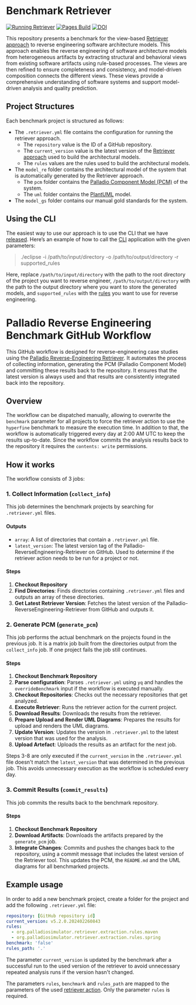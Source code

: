 # Benchmark Retriever

[![Running Retriever](https://github.com/PalladioSimulator/Palladio-ReverseEngineering-Benchmark/actions/workflows/reverse_engineering.yml/badge.svg)](https://github.com/PalladioSimulator/Palladio-ReverseEngineering-Benchmark/actions/workflows/reverse_engineering.yml) [![Pages Build](https://github.com/PalladioSimulator/Palladio-ReverseEngineering-Benchmark/actions/workflows/pages/pages-build-deployment/badge.svg)](https://github.com/PalladioSimulator/Palladio-ReverseEngineering-Benchmark/actions/workflows/pages/pages-build-deployment) [![DOI](https://zenodo.org/badge/DOI/10.5281/zenodo.10442265.svg)](https://doi.org/10.5281/zenodo.10442265)

This repository presents a benchmark for the view-based [Retriever approach](https://github.com/PalladioSimulator/Palladio-ReverseEngineering-Retriever) to reverse engineering software architecture models. This approach enables the reverse engineering of software architecture models from heterogeneous artifacts by extracting structural and behavioral views from existing software artifacts using rule-based processes. The views are then refined to ensure completeness and consistency, and model-driven composition connects the different views. These views provide a comprehensive understanding of software systems and support model-driven analysis and quality prediction.

## Project Structures

Each benchmark project is structured as follows:

* The `.retriever.yml` file contains the configuration for running the retriever approach.
  * The `repository` value is the ID of a GitHub repository.
  * The `current_version` value is the latest version of the [Retriever approach](https://github.com/PalladioSimulator/Palladio-ReverseEngineering-Retriever/releases) used to build the architectural models.
  * The `rules` values are the rules used to build the architectural models.
* The `model_re` folder contains the architectural model of the system that is automatically generated by the Retriever approach.
  * The `pcm` folder contains the [Palladio Component Model (PCM)](https://sdq.kastel.kit.edu/wiki/Palladio_Component_Model) of the system.
  * The `uml` folder contains the [PlantUML](https://plantuml.com) model.
* The `model_gs` folder contains our manual gold standards for the system.

## Using the CLI

The easiest way to use our approach is to use the CLI that we have [released](https://github.com/PalladioSimulator/Palladio-ReverseEngineering-Retriever/releases). Here’s an example of how to call the [CLI](https://github.com/PalladioSimulator/Palladio-ReverseEngineering-Retriever/blob/main/bundles/org.palladiosimulator.retriever.core/src/org/palladiosimulator/retriever/core/cli/RetrieverApplication.java) application with the given parameters:

> ./eclipse -i /path/to/input/directory -o /path/to/output/directory -r supported_rules

Here, replace `/path/to/input/directory` with the path to the root directory of the project you want to reverse engineer, `/path/to/output/directory` with the path to the output directory where you want to store the generated models, and `supported_rules` with the [rules](https://github.com/PalladioSimulator/Palladio-ReverseEngineering-Retriever/tree/main/bundles/org.palladiosimulator.retriever.extraction.rules/src/org/palladiosimulator/retriever/extraction/rules) you want to use for reverse engineering.

# Palladio Reverse Engineering Benchmark GitHub Workflow

This GitHub workflow is designed for reverse-engineering case studies using the [Palladio Reverse-Engineering Retriever]((https://github.com/PalladioSimulator/Palladio-ReverseEngineering-Retriever)).
It automates the process of collecting information, generating the PCM (Palladio Component Model) and committing these results back to the repository.
It ensures that the latest version is always used and that results are consistently integrated back into the repository.

## Overview

The workflow can be dispatched manually, allowing to overwrite the `benchmark` parameter for all projects to force the retriever action to use the `hyperfine` benchmark to measure the execution time.
In addition to that, the workflow is automatically triggered every day at 2:00 AM UTC to keep the results up-to-date.
Since the workflow commits the analysis results back to the repository it requires the `contents: write` permissions.

## How it works

The workflow consists of 3 jobs:

### 1. Collect Information (`collect_info`)

This job determines the benchmark projects by searching for `.retriever.yml` files.

#### Outputs

* `array`:
  A list of directories that contain a `.retriever.yml` file.
* `latest_version`:
  The latest version tag of the Palladio-ReverseEngineering-Retriever on GitHub.
  Used to determine if the retriever action needs to be run for a project or not.

#### Steps

1. **Checkout Repository**
2. **Find Directories**:
   Finds directories containing `.retriever.yml` files and outputs an array of these directories.
3. **Get Latest Retriever Version**:
   Fetches the latest version of the Palladio-ReverseEngineering-Retriever from GitHub and outputs it.

### 2. Generate PCM (`generate_pcm`)

This job performs the actual benchmark on the projects found in the previous job.
It is a matrix job built from the directories output from the `collect_info` job.
If one project fails the job still continues.

#### Steps

1. **Checkout Benchmark Repository**
2. **Parse configuration**:
   Parses `.retriever.yml` using `yq` and handles the `overrideBenchmark` input if the workflow is executed manually.
3. **Checkout Repositories**:
   Checks out the necessary repositories that get analyzed.
4. **Execute Retriever**:
   Runs the retriever action for the current project.
5. **Download Results**:
   Downloads the results from the retriever.
6. **Prepare Upload and Render UML Diagrams**:
   Prepares the results for upload and renders the UML diagrams.
7. **Update Version**:
   Updates the version in `.retriever.yml` to the latest version that was used for the analysis.
8. **Upload Artefact**:
   Uploads the results as an artifact for the next job.

Steps 3-8 are only executed if the `current_version` in the `.retriever.yml` file doesn't match the `latest_version` that was determined in the previous job.
This avoids unnecessary execution as the workflow is scheduled every day.

### 3. Commit Results (`commit_results`)

This job commits the results back to the benchmark repository. 

#### Steps

1. **Checkout Benchmark Repository**
2. **Download Artifacts**:
   Downloads the artifacts prepared by the `generate_pcm` job.
3. **Integrate Changes**:
   Commits and pushes the changes back to the repository, using a commit message that includes the latest version of the Retriever tool.
   This updates the PCM, the `README.md` and the UML diagrams for all benchmarked projects. 

## Example usage

In order to add a new benchmark project, create a folder for the project and add the following `.retriever.yml` file:

```yaml
repository: [GitHub repository id]
current_version: v5.2.0.202402260843
rules:
  - org.palladiosimulator.retriever.extraction.rules.maven
  - org.palladiosimulator.retriever.extraction.rules.spring
benchmark: 'false'
rules_path: '.'
```

The parameter `current_version` is updated by the benchmark after a successful run to the used version of the retriever to avoid unnecessary repeated analysis runs if the version hasn't changed.

The parameters `rules`, `benchmark` and `rules_path` are mapped to the parameters of the used [retriever action](https://github.com/PalladioSimulator/Palladio-ReverseEngineering-Retriever). 
Only the parameter `rules` is required.
